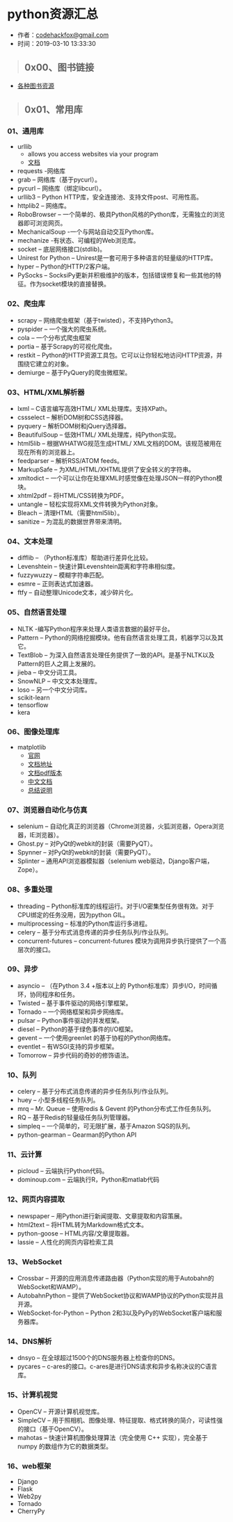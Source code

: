 # python资源汇总

- 作者：codehackfox@gmail.com
- 时间：2019-03-10 13:33:30

>## 0x00、图书链接

- [各种图书资源](https://github.com/xsoer/learn-files/tree/master/%E8%AF%AD%E8%A8%80%E7%9B%B8%E5%85%B3/python)

>## 0x01、常用库

### 01、通用库
- urllib
    * allows you access websites via your program
    * [文档](https://docs.python.org/3/library/urllib.html)
- requests -网络库
- grab – 网络库（基于pycurl）。
- pycurl – 网络库（绑定libcurl）。
- urllib3 – Python HTTP库，安全连接池、支持文件post、可用性高。
- httplib2 – 网络库。
- RoboBrowser – 一个简单的、极具Python风格的Python库，无需独立的浏览器即可浏览网页。
- MechanicalSoup -一个与网站自动交互Python库。
- mechanize -有状态、可编程的Web浏览库。
- socket – 底层网络接口(stdlib)。
- Unirest for Python – Unirest是一套可用于多种语言的轻量级的HTTP库。
- hyper – Python的HTTP/2客户端。
- PySocks – SocksiPy更新并积极维护的版本，包括错误修复和一些其他的特征。作为socket模块的直接替换。


### 02、爬虫库
- scrapy – 网络爬虫框架（基于twisted），不支持Python3。
- pyspider – 一个强大的爬虫系统。
- cola – 一个分布式爬虫框架
- portia – 基于Scrapy的可视化爬虫。
- restkit – Python的HTTP资源工具包。它可以让你轻松地访问HTTP资源，并围绕它建立的对象。
- demiurge – 基于PyQuery的爬虫微框架。


### 03、HTML/XML解析器
- lxml – C语言编写高效HTML/ XML处理库。支持XPath。
- cssselect – 解析DOM树和CSS选择器。
- pyquery – 解析DOM树和jQuery选择器。
- BeautifulSoup – 低效HTML/ XML处理库，纯Python实现。
- html5lib – 根据WHATWG规范生成HTML/ XML文档的DOM。该规范被用在现在所有的浏览器上。
- feedparser – 解析RSS/ATOM feeds。
- MarkupSafe – 为XML/HTML/XHTML提供了安全转义的字符串。
- xmltodict – 一个可以让你在处理XML时感觉像在处理JSON一样的Python模块。
- xhtml2pdf – 将HTML/CSS转换为PDF。
- untangle – 轻松实现将XML文件转换为Python对象。
- Bleach – 清理HTML（需要html5lib）。
- sanitize – 为混乱的数据世界带来清明。

### 04、文本处理
- difflib – （Python标准库）帮助进行差异化比较。
- Levenshtein – 快速计算Levenshtein距离和字符串相似度。
- fuzzywuzzy – 模糊字符串匹配。
- esmre – 正则表达式加速器。
- ftfy – 自动整理Unicode文本，减少碎片化。

### 05、自然语言处理
- NLTK -编写Python程序来处理人类语言数据的最好平台。
- Pattern – Python的网络挖掘模块。他有自然语言处理工具，机器学习以及其它。
- TextBlob – 为深入自然语言处理任务提供了一致的API。是基于NLTK以及Pattern的巨人之肩上发展的。
- jieba – 中文分词工具。
- SnowNLP – 中文文本处理库。
- loso – 另一个中文分词库。
- scikit-learn
- tensorflow
- kera


### 06、图像处理库
- matplotlib
    - [官网](https://matplotlib.org/)
    - [文档地址](https://matplotlib.org/contents.html)
    - [文档pdf版本](https://matplotlib.org/Matplotlib.pdf)
    - [中文文档](https://www.matplotlib.org.cn/index.html)
    - [总结说明](https://github.com/xsoer/interview/blob/master/%E5%BC%80%E5%8F%91%E8%AF%AD%E8%A8%80/python/libaray/matplotlib.md)


### 07、浏览器自动化与仿真
- selenium – 自动化真正的浏览器（Chrome浏览器，火狐浏览器，Opera浏览器，IE浏览器）。
- Ghost.py – 对PyQt的webkit的封装（需要PyQT）。
- Spynner – 对PyQt的webkit的封装（需要PyQT）。
- Splinter – 通用API浏览器模拟器（selenium web驱动，Django客户端，Zope）。

### 08、多重处理
- threading – Python标准库的线程运行。对于I/O密集型任务很有效。对于CPU绑定的任务没用，因为python GIL。
- multiprocessing – 标准的Python库运行多进程。
- celery – 基于分布式消息传递的异步任务队列/作业队列。
- concurrent-futures – concurrent-futures 模块为调用异步执行提供了一个高层次的接口。

### 09、异步
- asyncio – （在Python 3.4 +版本以上的 Python标准库）异步I/O，时间循环，协同程序和任务。
- Twisted – 基于事件驱动的网络引擎框架。
- Tornado – 一个网络框架和异步网络库。
- pulsar – Python事件驱动的并发框架。
- diesel – Python的基于绿色事件的I/O框架。
- gevent – 一个使用greenlet 的基于协程的Python网络库。
- eventlet – 有WSGI支持的异步框架。
- Tomorrow – 异步代码的奇妙的修饰语法。

### 10、队列
- celery – 基于分布式消息传递的异步任务队列/作业队列。
- huey – 小型多线程任务队列。
- mrq – Mr. Queue – 使用redis & Gevent 的Python分布式工作任务队列。
- RQ – 基于Redis的轻量级任务队列管理器。
- simpleq – 一个简单的，可无限扩展，基于Amazon SQS的队列。
- python-gearman – Gearman的Python API

### 11、云计算
- picloud – 云端执行Python代码。
- dominoup.com – 云端执行R，Python和matlab代码

### 12、网页内容提取
- newspaper – 用Python进行新闻提取、文章提取和内容策展。
- html2text – 将HTML转为Markdown格式文本。
- python-goose – HTML内容/文章提取器。
- lassie – 人性化的网页内容检索工具

### 13、WebSocket
- Crossbar – 开源的应用消息传递路由器（Python实现的用于Autobahn的WebSocket和WAMP）。
- AutobahnPython – 提供了WebSocket协议和WAMP协议的Python实现并且开源。
- WebSocket-for-Python – Python 2和3以及PyPy的WebSocket客户端和服务器库。

### 14、DNS解析
- dnsyo – 在全球超过1500个的DNS服务器上检查你的DNS。
- pycares – c-ares的接口。c-ares是进行DNS请求和异步名称决议的C语言库。

### 15、计算机视觉
- OpenCV – 开源计算机视觉库。
- SimpleCV – 用于照相机、图像处理、特征提取、格式转换的简介，可读性强的接口（基于OpenCV）。
- mahotas – 快速计算机图像处理算法（完全使用 C++ 实现），完全基于 numpy 的数组作为它的数据类型。

### 16、web框架
- Django
- Flask
- Web2py
- Tornado
- CherryPy
